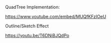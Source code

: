 
QuadTree Implementation:

https://www.youtube.com/embed/MUQfKFzIOeU




Outline/Sketch Effect

https://youtu.be/T6DNiBJQdPo
